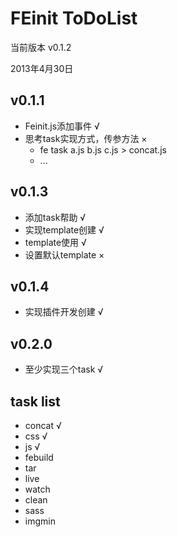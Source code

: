 FEinit ToDoList
=======
当前版本 v0.1.2

2013年4月30日

## v0.1.1
 * Feinit.js添加事件 √
 * 思考task实现方式，传参方法 ×
    * fe task a.js b.js c.js > concat.js
    * ...

## v0.1.3
 * 添加task帮助 √
 * 实现template创建 √
 * template使用 √
 * 设置默认template ×

## v0.1.4
 * 实现插件开发创建 √

## v0.2.0
 * 至少实现三个task √

## task list
 * concat   √
 * css      √
 * js       √
 * febuild    
 * tar
 * live
 * watch
 * clean
 * sass
 * imgmin